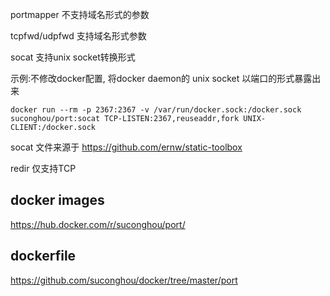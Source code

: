 

portmapper 不支持域名形式的参数 

tcpfwd/udpfwd 支持域名形式参数

socat 支持unix socket转换形式


示例:不修改docker配置, 将docker daemon的 unix socket 以端口的形式暴露出来
```
docker run --rm -p 2367:2367 -v /var/run/docker.sock:/docker.sock suconghou/port:socat TCP-LISTEN:2367,reuseaddr,fork UNIX-CLIENT:/docker.sock
```



socat 文件来源于 https://github.com/ernw/static-toolbox

redir 仅支持TCP


## docker images

https://hub.docker.com/r/suconghou/port/

## dockerfile

https://github.com/suconghou/docker/tree/master/port